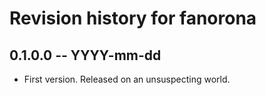 # Revision history for fanorona

## 0.1.0.0 -- YYYY-mm-dd

* First version. Released on an unsuspecting world.
